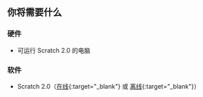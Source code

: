 ## 你将需要什么

### 硬件

+ 可运行 Scratch 2.0 的电脑

### 软件

+ Scratch 2.0（[在线](https://scratch.mit.edu/projects/editor/){:target="_blank"} 或 [离线](https://scratch.mit.edu/scratch2download/){:target="_blank"}）
